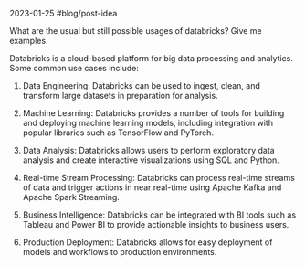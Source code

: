2023-01-25
#blog/post-idea 

What are the usual but still possible usages of databricks? Give me examples.

Databricks is a cloud-based platform for big data processing and analytics. Some common use cases include:

1.  Data Engineering: Databricks can be used to ingest, clean, and transform large datasets in preparation for analysis.
    
2.  Machine Learning: Databricks provides a number of tools for building and deploying machine learning models, including integration with popular libraries such as TensorFlow and PyTorch.
    
3.  Data Analysis: Databricks allows users to perform exploratory data analysis and create interactive visualizations using SQL and Python.
    
4.  Real-time Stream Processing: Databricks can process real-time streams of data and trigger actions in near real-time using Apache Kafka and Apache Spark Streaming.
    
5.  Business Intelligence: Databricks can be integrated with BI tools such as Tableau and Power BI to provide actionable insights to business users.
    
6.  Production Deployment: Databricks allows for easy deployment of models and workflows to production environments.